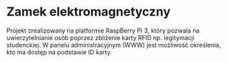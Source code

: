 # Zamek elektromagnetyczny 
Projekt zrealizowany na platformie RaspBerry Pi 3, który pozwala na uwierzytelnianie osób poprzez zbliżenie karty RFID np. legitymacji studenckiej. W panelu administracyjnym (WWW) jest możliwość określenia, kto ma dostęp na podstawie ID karty.

